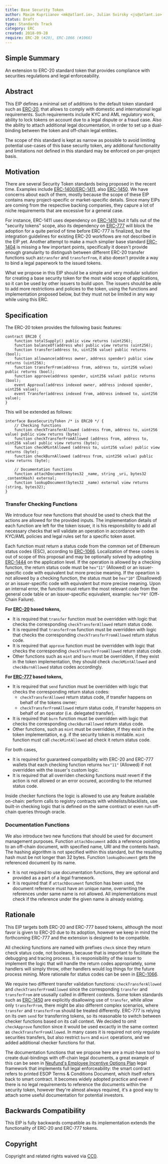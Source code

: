 ```yaml
---
title: Base Security Token
author: Maxim Kupriianov <mk@atlant.io>, Julian Svirsky <js@atlant.io>
status: Draft
type: Standards Track
category: ERC
created: 2018-09-28
require: ERC-20 (#20), ERC-1066 (#1066)
---
```


## Simple Summary

An extension to ERC-20 standard token that provides compliance with securities regulations and legal enforceability.

## Abstract

This EIP defines a minimal set of additions to the default token standard such as [ERC-20](https://eips.ethereum.org/EIPS/eip-20), that allows to comply with domestic and international legal requirements. Such requirements include KYC and AML regulatory work, ability to lock tokens on account due to a legal dispute or a fraud case. Also the ability to attach additional legal documentation, in order to set up a dual-binding between the token and off-chain legal entities.

The scope of this standard is kept as narrow as possible to avoid limiting potential use-cases of this base security token, any additional functionality and limitations not defined in this standard may be enforced on per-project basis.

## Motivation

There are several Security Token standards being proposed in the recent time. Examples include [ERC-1400/ERC-1411](https://github.com/ethereum/EIPs/issues/1411), also [ERC-1450](https://github.com/ethereum/EIPs/issues/1450). We have concerns about each of them, mostly because the scope of these EIP contains many project-specific or market-specific details. Since many EIPs are coming from the respective backing companies, they capure a lot of niche requirements that are excessive for a general case.

For instance, ERC-1411 uses dependency on [ERC-1410](https://github.com/ethereum/eips/issues/1410) but it falls out of the "security tokens" scope, also its dependency on [ERC-777](https://github.com/ethereum/eips/issues/777]) will block the adoption for a quite period of time before ERC-777 is finalized, but the integration guidelines for existing ERC-20 workflows are not described in the EIP yet. Another attempt to make a much simplier base standard [ERC-1404](https://github.com/ethereum/EIPs/issues/1404) is missing a few important points, specifically it doesn't provide enough granularity to distingush between different ERC-20 transfer functions such as`transfer` and `transferFrom`, it also doesn't provide a way to bind a legal paperwork to the issued tokens.

What we propose in this EIP should be a simple and very modular solution for creating a base security token for the most wide scope of applications, so it can be used by other issuers to build upon. The issuers should be able to add more restrictions and policies to the token, using the functions and implementation proposed below, but they must not be limited in any way while using this ERC.

## Specification

The ERC-20 token provides the following basic features:

```solidity
contract ERC20 {
    function totalSupply() public view returns (uint256);
    function balanceOf(address who) public view returns (uint256);
    function transfer(address to, uint256 value) public returns (bool);
    function allowance(address owner, address spender) public view returns (uint256);
    function transferFrom(address from, address to, uint256 value) public returns (bool);
    function approve(address spender, uint256 value) public returns (bool);
    event Approval(address indexed owner, address indexed spender, uint256 value);
    event Transfer(address indexed from, address indexed to, uint256 value);
}
```

This will be extended as follows:

```solidity
interface BaseSecurityToken /* is ERC20 */ {
    // Checking functions
    function checkTransferAllowed (address from, address to, uint256 value) public view returns (byte);
    function checkTransferFromAllowed (address from, address to, uint256 value) public view returns (byte);
    function checkMintAllowed (address to, uint256 value) public view returns (byte);
    function checkBurnAllowed (address from, uint256 value) public view returns (byte);

    // Documentation functions
    function attachDocument(bytes32 _name, string _uri, bytes32 _contentHash) external;
    function lookupDocument(bytes32 _name) external view returns (string, bytes32);
}
```

### Transfer Checking Functions

We introduce four new functions that should be used to check that the actions are allowed for the provided inputs. The implementation details of each function are left for the token issuer, it is his responsibility to add all necessary checks that will validate an operation in accordance with KYC/AML policies and legal rules set for a specific token asset.

Each function must return a status code from the common set of Ethereum status codes (ESC), according to [ERC-1066](https://eips.ethereum.org/EIPS/eip-1066). Localization of these codes is out of scope of this proposal and may be optionally solved by adopting [ERC-1444](https://github.com/ethereum/EIPs/pull/1444) on the application level. If the operation is allowed by a checking function, the return status code must be `hex"11"` (Allowed) or an issuer-specific code with equivalent but more precise meaning. If the opeartion is not allowed by a checking function, the status must be `hex"10"` (Disallowed) or an issuer-specific code with equivalent but more precise meaning. Upon an internal error, the function must return the most relevant code from the general code table or an issuer-specific equivalent, example: `hex"F0"` (Off-Chain Failure).

**For [ERC-20](https://eips.ethereum.org/EIPS/eip-20) based tokens,**
* It is required that `transfer` function must be overridden with logic that checks the corresponding `checkTransferAllowed` return status code.
* It is required that `transferFrom` function must be overridden with logic that checks the corresponding `checkTransferFromAllowed` return status code.
* It is required that `approve` function must be overridden with logic that checks the corresponding `checkTransferFromAllowed` return status code.
* Other functions such as `mint` and `burn` must be overridden, if they exist in the token implementation, they should check `checkMintAllowed` and `checkBurnAllowed` status codes accordingly.

**For [ERC-777](https://eips.ethereum.org/EIPS/eip-777) based tokens,**
* It is required that `send` function must be overridden with logic that checks the corresponding return status codes:
    - `checkTransferAllowed` return status code, if transfer happens on behalf of the tokens owner;
    - `checkTransferFromAllowed` return status code, if transfer happens on behalf of an operator (i.e. delegated transfer).
* It is required that `burn` function must be overridden with logic that checks the corresponding `checkBurnAllowed` return status code.
* Other functions, such as `mint` must be overridden, if they exist in the token implementation, e.g. if the security token is mintable. `mint` function must call `checkMintAllowed` ad check it return status code.

For both cases,

* It is required for guaranteed compatibility with ERC-20 and ERC-777 wallets that each checking function returns `hex"11"` (Allowed) if not overridden with the issuer's custom logic.
* It is required that all overriden checking functions must revert if the action is not allowed or an error occured, according to the returned status code.

Inside checker functions the logic is allowed to use any feature available on-chain: perform calls to registry contracts with whitelists/blacklists, use built-in checking logic that is defined on the same contract or even run off-chain queries through oracle.

### Documentation Functions

We also introduce two new functions that should be used for document management purposes. Function `attachDocument` adds a reference pointing to an off-chain document, with specified name, URI and the contents hash. The hashing algorithm is not specified within this standard, but the resulting hash must be not longer than 32 bytes. Function `lookupDocument` gets the referenced document by its name.

* It is not required to use documentation functions, they are optional and provided as a part of a legal framework.
* It is required that if `attachDocument` function has been used, the document reference must have an unique name, overwriting the references under same name is not allowed. All implementations must check if the reference under the given name is already existing.

## Rationale

This EIP targets both ERC-20 and ERC-777 based tokens, although the most favor is given to ERC-20 due to its adoption, however we keep in mind the forthcoming ERC-777 and the extension is designed to be compatible.

All checking functions are named with prefixes `check` since they return check status code, not booleans, because that is important to facilitate the debugging and tracing process. It is responisibility of the issuer to implement the logic that will handle the return codes appropriately, some handlers will simply throw, other handlers would log things for the future process mining. More rationale for status codes can be seen in [ERC-1066](https://eips.ethereum.org/EIPS/eip-1066).

We require two different transfer validation functions: `checkTransferAllowed` and `checkTransferFromAllowed` since the corresponding `transfer` and `transferFrom` are ususally called in different contexts. Some token standards such as [ERC-1450](https://github.com/ethereum/EIPs/issues/1450) are explicitly disallowing use of `transfer`, while allow only `transferFrom`, there might be also different complex scenarios, where `transfer` and `transferFrom` should be treated differently. ERC-777 is relying on its own `send` for transferring tokens, so its reasonable to switch between checker functions based on its call context. We decided to omit `checkApprove` function since it would be used excactly in the same context as `checkTransferFromAllowed`. In many cases it is required not only regulate securities transfers, but also restrict `burn` and `mint` operations, and we added additional checker functions for that.

The documentation functions that we propose here are a must-have tool to create dual-bindings with off-chain legal documents, a great example of this can be seen in [Neufund's Employee Incentive Options Plan](https://medium.com/@ZoeAdamovicz/37376fd0384a) legal framework that implements full legal enforceability: the smart contract refers to printed ESOP Terms & Conditions Document, which itself refers back to smart contract. It becomes widely adopted practice and even if there is no legal requirements to reference the documents within the security token, however they're almost always required, it's a good way to attach some useful documentation for potential investors.

## Backwards Compatibility

This EIP is fully backwards compatible as its implementation extends the functionality of ERC-20 and ERC-777 tokens.

## Copyright

Copyright and related rights waived via [CC0](https://creativecommons.org/publicdomain/zero/1.0/).
